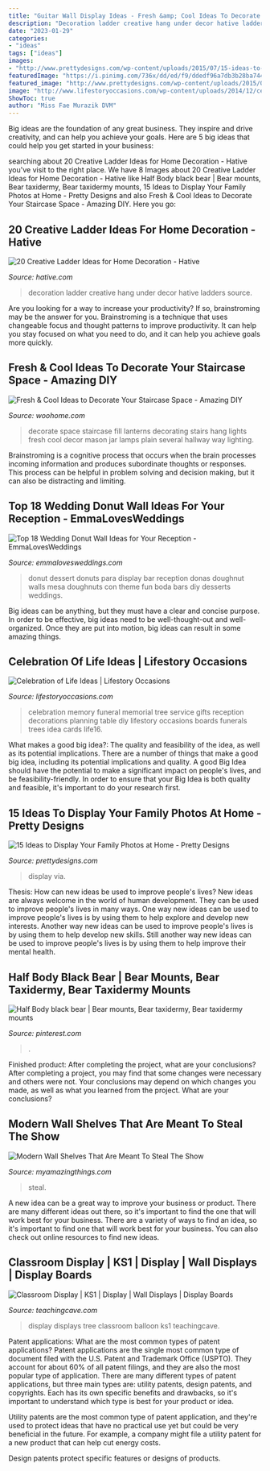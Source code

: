```yaml
---
title: "Guitar Wall Display Ideas - Fresh &amp; Cool Ideas To Decorate Your Staircase Space"
description: "Decoration ladder creative hang under decor hative ladders source"
date: "2023-01-29"
categories:
- "ideas"
tags: ["ideas"]
images:
- "http://www.prettydesigns.com/wp-content/uploads/2015/07/15-ideas-to-display-your-family-photos-at-home6.jpg"
featuredImage: "https://i.pinimg.com/736x/dd/ed/f9/ddedf96a7db3b28ba7448ef8fbcc77a8.jpg"
featured_image: "http://www.prettydesigns.com/wp-content/uploads/2015/07/15-ideas-to-display-your-family-photos-at-home6.jpg"
image: "http://www.lifestoryoccasions.com/wp-content/uploads/2014/12/celebration-of-life16.jpg"
ShowToc: true
author: "Miss Fae Murazik DVM"
---
```



Big ideas are the foundation of any great business. They inspire and drive creativity, and can help you achieve your goals. Here are 5 big ideas that could help you get started in your business:

	

		
searching about 20 Creative Ladder Ideas for Home Decoration - Hative you've visit to the right place. We have 8 Images about 20 Creative Ladder Ideas for Home Decoration - Hative like Half Body black bear | Bear mounts, Bear taxidermy, Bear taxidermy mounts, 15 Ideas to Display Your Family Photos at Home - Pretty Designs and also Fresh &amp; Cool Ideas to Decorate Your Staircase Space - Amazing DIY. Here you go:
		
    
## 20 Creative Ladder Ideas For Home Decoration - Hative

<img loading=lazy src="https://hative.com/wp-content/uploads/2014/06/ladder-decor-ideas/20-ladder-decor-ideas.jpg" onerror="this.onerror=null;this.src='https://tse2.mm.bing.net/th?id=OIP.DnWg652kQc8FWCIogHUlCgHaLI&amp;pid=15.1';" alt="20 Creative Ladder Ideas for Home Decoration - Hative">

_Source: hative.com_

>decoration ladder creative hang under decor hative ladders source. 

	

Are you looking for a way to increase your productivity? If so, brainstroming may be the answer for you. Brainstroming is a technique that uses changeable focus and thought patterns to improve productivity. It can help you stay focused on what you need to do, and it can help you achieve goals more quickly.

    
## Fresh &amp; Cool Ideas To Decorate Your Staircase Space - Amazing DIY

<img loading=lazy src="http://www.woohome.com/wp-content/uploads/2016/10/need-ideas-to-decorate-staircase-space-2.jpg" onerror="this.onerror=null;this.src='https://tse2.mm.bing.net/th?id=OIP.bVnnQA_aXB8slswObv8cqQHaJ5&amp;pid=15.1';" alt="Fresh &amp; Cool Ideas to Decorate Your Staircase Space - Amazing DIY">

_Source: woohome.com_

>decorate space staircase fill lanterns decorating stairs hang lights fresh cool decor mason jar lamps plain several hallway way lighting. 

	

Brainstroming is a cognitive process that occurs when the brain processes incoming information and produces subordinate thoughts or responses. This process can be helpful in problem solving and decision making, but it can also be distracting and limiting.

    
## Top 18 Wedding Donut Wall Ideas For Your Reception - EmmaLovesWeddings

<img loading=lazy src="http://emmalovesweddings.com/wp-content/uploads/2018/06/mouth-watering-wedding-donut-wall-ideas.jpg" onerror="this.onerror=null;this.src='https://tse2.mm.bing.net/th?id=OIP.rZao_X9nht7_W8fFZGxRmgHaJ4&amp;pid=15.1';" alt="Top 18 Wedding Donut Wall Ideas for Your Reception - EmmaLovesWeddings">

_Source: emmalovesweddings.com_

>donut dessert donuts para display bar reception donas doughnut walls mesa doughnuts con theme fun boda bars diy desserts weddings. 

	

Big ideas can be anything, but they must have a clear and concise purpose. In order to be effective, big ideas need to be well-thought-out and well-organized. Once they are put into motion, big ideas can result in some amazing things.

    
## Celebration Of Life Ideas | Lifestory Occasions

<img loading=lazy src="http://www.lifestoryoccasions.com/wp-content/uploads/2014/12/celebration-of-life16.jpg" onerror="this.onerror=null;this.src='https://tse2.mm.bing.net/th?id=OIP.G2EW3Uj8R2SyYHj_Xiou9QHaLH&amp;pid=15.1';" alt="Celebration of Life Ideas | Lifestory Occasions">

_Source: lifestoryoccasions.com_

>celebration memory funeral memorial tree service gifts reception decorations planning table diy lifestory occasions boards funerals trees idea cards life16. 

	

What makes a good big idea?: The quality and feasibility of the idea, as well as its potential implications.
There are a number of things that make a good big idea, including its potential implications and quality. A good Big Idea should have the potential to make a significant impact on people's lives, and be feasibility-friendly. In order to ensure that your Big Idea is both quality and feasible, it's important to do your research first.

    
## 15 Ideas To Display Your Family Photos At Home - Pretty Designs

<img loading=lazy src="http://www.prettydesigns.com/wp-content/uploads/2015/07/15-ideas-to-display-your-family-photos-at-home6.jpg" onerror="this.onerror=null;this.src='https://tse4.mm.bing.net/th?id=OIP.YiLQxW7LOyGhmYKt_QMlFwHaLE&amp;pid=15.1';" alt="15 Ideas to Display Your Family Photos at Home - Pretty Designs">

_Source: prettydesigns.com_

>display via. 

	

Thesis: How can new ideas be used to improve people's lives?
New ideas are always welcome in the world of human development. They can be used to improve people's lives in many ways. One way new ideas can be used to improve people's lives is by using them to help explore and develop new interests. Another way new ideas can be used to improve people's lives is by using them to help develop new skills. Still another way new ideas can be used to improve people's lives is by using them to help improve their mental health.

    
## Half Body Black Bear | Bear Mounts, Bear Taxidermy, Bear Taxidermy Mounts

<img loading=lazy src="https://i.pinimg.com/736x/dd/ed/f9/ddedf96a7db3b28ba7448ef8fbcc77a8.jpg" onerror="this.onerror=null;this.src='https://tse1.mm.bing.net/th?id=OIP.aUOdS3ViBVTzEgSEbol2JAHaLH&amp;pid=15.1';" alt="Half Body black bear | Bear mounts, Bear taxidermy, Bear taxidermy mounts">

_Source: pinterest.com_

>. 

	

Finished product: After completing the project, what are your conclusions?
After completing a project, you may find that some changes were necessary and others were not. Your conclusions may depend on which changes you made, as well as what you learned from the project. What are your conclusions?

    
## Modern Wall Shelves That Are Meant To Steal The Show

<img loading=lazy src="https://myamazingthings.com/wp-content/uploads/2017/05/wood.jpg" onerror="this.onerror=null;this.src='https://tse3.mm.bing.net/th?id=OIP.K5lGkpJ4tAKaWx-OU26KAwHaHa&amp;pid=15.1';" alt="Modern Wall Shelves That Are Meant To Steal The Show">

_Source: myamazingthings.com_

>steal. 

	

A new idea can be a great way to improve your business or product. There are many different ideas out there, so it's important to find the one that will work best for your business. There are a variety of ways to find an idea, so it's important to find one that will work best for your business. You can also check out online resources to find new ideas.

    
## Classroom Display | KS1 | Display | Wall Displays | Display Boards

<img loading=lazy src="https://www.teachingcave.com/wp-content/uploads/2013/10/Balloon-Display.jpg" onerror="this.onerror=null;this.src='https://tse4.mm.bing.net/th?id=OIP.US6aKdQEqzU88eL51RpcdgHaK6&amp;pid=15.1';" alt="Classroom Display | KS1 | Display | Wall Displays | Display Boards">

_Source: teachingcave.com_

>display displays tree classroom balloon ks1 teachingcave. 

	

Patent applications: What are the most common types of patent applications?
Patent applications are the single most common type of document filed with the U.S. Patent and Trademark Office (USPTO). They account for about 60% of all patent filings, and they are also the most popular type of application.
There are many different types of patent applications, but three main types are: utility patents, design patents, and copyrights. Each has its own specific benefits and drawbacks, so it's important to understand which type is best for your product or idea.

 Utility patents are the most common type of patent application, and they're used to protect ideas that have no practical use yet but could be very beneficial in the future. For example, a company might file a utility patent for a new product that can help cut energy costs.

Design patents protect specific features or designs of products.

